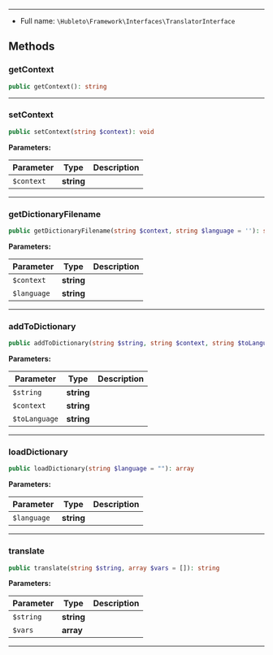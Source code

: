 
***

* Full name: `\Hubleto\Framework\Interfaces\TranslatorInterface`

## Methods

### getContext

```php
public getContext(): string
```

***

### setContext

```php
public setContext(string $context): void
```

**Parameters:**

| Parameter  | Type       | Description |
|------------|------------|-------------|
| `$context` | **string** |             |

***

### getDictionaryFilename

```php
public getDictionaryFilename(string $context, string $language = ''): string
```

**Parameters:**

| Parameter   | Type       | Description |
|-------------|------------|-------------|
| `$context`  | **string** |             |
| `$language` | **string** |             |

***

### addToDictionary

```php
public addToDictionary(string $string, string $context, string $toLanguage): void
```

**Parameters:**

| Parameter     | Type       | Description |
|---------------|------------|-------------|
| `$string`     | **string** |             |
| `$context`    | **string** |             |
| `$toLanguage` | **string** |             |

***

### loadDictionary

```php
public loadDictionary(string $language = ""): array
```

**Parameters:**

| Parameter   | Type       | Description |
|-------------|------------|-------------|
| `$language` | **string** |             |

***

### translate

```php
public translate(string $string, array $vars = []): string
```

**Parameters:**

| Parameter | Type       | Description |
|-----------|------------|-------------|
| `$string` | **string** |             |
| `$vars`   | **array**  |             |

***
